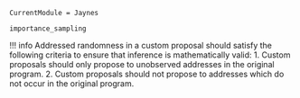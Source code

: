 ```@meta
CurrentModule = Jaynes
```

```@doc
importance_sampling
```

!!! info
    Addressed randomness in a custom proposal should satisfy the following criteria to ensure that inference is mathematically valid:
    1. Custom proposals should only propose to unobserved addresses in the original program.
    2. Custom proposals should not propose to addresses which do not occur in the original program.
